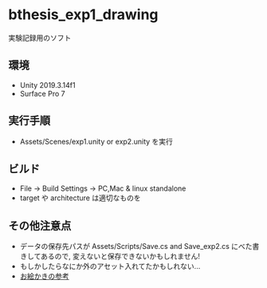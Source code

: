 # bthesis_exp1_drawing
実験記録用のソフト

## 環境
- Unity 2019.3.14f1
- Surface Pro 7

## 実行手順
- Assets/Scenes/exp1.unity or exp2.unity を実行

## ビルド
- File -> Build Settings -> PC,Mac & linux standalone
- target や architecture は適切なものを

## その他注意点
- データの保存先パスが Assets/Scripts/Save.cs and Save_exp2.cs にべた書きしてあるので, 変えないと保存できないかもしれません!
- もしかしたらなにか外のアセット入れてたかもしれない...
- [お絵かきの参考](https://coffee-ryo.hatenablog.com/entry/2018/05/06/191649)
